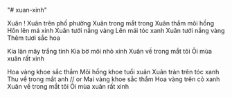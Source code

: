 "# xuan-xinh" 

Xuân !
Xuân trên phố phường
Xuân trong mắt trong
Xuân thắm môi hồng
Hôn lên má xinh
Xuân tưới nắng vàng
Lên mái tóc xanh
Xuân tưới nắng vàng
Thêm tươi sắc hoa

Kia làn mây trắng tinh
Kia bờ môi nhỏ xinh
Xuân về trong mắt tôi
Ôi mùa xuân rất xinh

Hoa vàng khoe sắc thắm
Môi hồng khoe tuổi xuân
Xuân tràn trên tóc xanh
Thu vể trong mắt anh
// or
Mai vàng khoe sắc thắm 
Hoa vàng trên cỏ xanh
Xuân về trong mắt tôi
Ôi mùa xuân rất xinh




